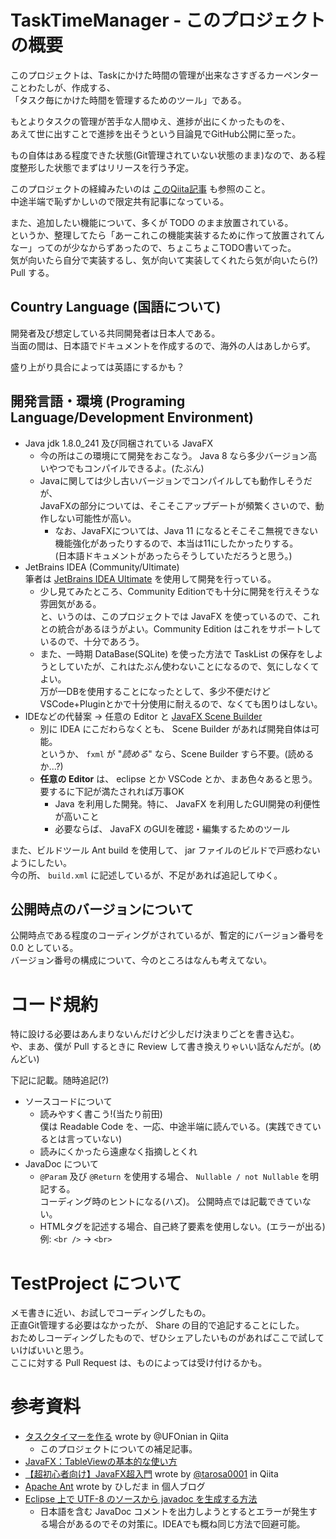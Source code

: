 # TaskTimeManager - このプロジェクトの概要

このプロジェクトは、Taskにかけた時間の管理が出来なさすぎるカーペンターことわたしが、作成する、  
「タスク毎にかけた時間を管理するためのツール」である。

もとよりタスクの管理が苦手な人間ゆえ、進捗が出にくかったものを、  
あえて世に出すことで進捗を出そうという目論見でGitHub公開に至った。

もの自体はある程度できた状態(Git管理されていない状態のまま)なので、ある程度整形した状態でまずはリリースを行う予定。

このプロジェクトの経緯みたいのは [このQiita記事](https://qiita.com/UFOnian/private/f3b0e7e03bb3187fa0c8) も参照のこと。  
中途半端で恥ずかしいので限定共有記事になっている。

また、追加したい機能について、多くが TODO のまま放置されている。  
というか、整理してたら「あーこれこの機能実装するために作って放置されてんなー」ってのが少なからずあったので、ちょこちょこTODO書いてった。  
気が向いたら自分で実装するし、気が向いて実装してくれたら気が向いたら(?) Pull する。

## Country Language (国語について)

開発者及び想定している共同開発者は日本人である。  
当面の間は、日本語でドキュメントを作成するので、海外の人はあしからず。

盛り上がり具合によっては英語にするかも？

## 開発言語・環境 (Programing Language/Development Environment)

* Java jdk 1.8.0_241 及び同梱されている JavaFX
    * 今の所はこの環境にて開発をおこなう。 Java 8 なら多少バージョン高いやつでもコンパイルできるよ。(たぶん)
    * Javaに関しては少し古いバージョンでコンパイルしても動作しそうだが、  
      JavaFXの部分については、そこそこアップデートが頻繁くさいので、動作しない可能性が高い。
        * なお、JavaFXについては、Java 11 になるとそこそこ無視できない機能強化があったりするので、本当は11にしたかったりする。  
          (日本語ドキュメントがあったらそうしていただろうと思う。)
* JetBrains IDEA (Community/Ultimate)  
  筆者は [JetBrains IDEA Ultimate](https://www.jetbrains.com/ja-jp/idea/features/editions_comparison_matrix.html)
  を使用して開発を行っている。
    * 少し見てみたところ、Community Editionでも十分に開発を行えそうな雰囲気がある。    
      と、いうのは、このプロジェクトでは JavaFX を使っているので、これとの統合があるほうがよい。Community Edition はこれをサポートしているので、十分であろう。
    * また、一時期 DataBase(SQLite) を使った方法で TaskList の保存をしようとしていたが、これはたぶん使わないことになるので、気にしなくてよい。  
      万が一DBを使用することになったとして、多少不便だけどVSCode+Pluginとかで十分使用に耐えるので、なくても困りはしない。  
* IDEなどの代替案 → 任意の Editor
  と [JavaFX Scene Builder](https://www.oracle.com/java/technologies/javafxscenebuilder-1x-archive-downloads.html)
    * 別に IDEA にこだわらなくとも、 Scene Builder があれば開発自体は可能。  
      というか、 `fxml` が "*読める*" なら、Scene Builder すら不要。(読めるか...?)
    * **任意の Editor** は、 eclipse とか VSCode とか、まあ色々あると思う。  
      要するに下記が満たされれば万事OK
        * Java を利用した開発。特に、 JavaFX を利用したGUI開発の利便性が高いこと
        * 必要ならば、 JavaFX のGUIを確認・編集するためのツール

また、ビルドツール Ant build を使用して、 jar ファイルのビルドで戸惑わないようにしたい。  
今の所、 `build.xml` に記述しているが、不足があれば追記してゆく。

## 公開時点のバージョンについて

公開時点である程度のコーディングがされているが、暫定的にバージョン番号を 0.0 としている。  
バージョン番号の構成について、今のところはなんも考えてない。

# コード規約

特に設ける必要はあんまりないんだけど少しだけ決まりごとを書き込む。  
や、まあ、僕が Pull するときに Review して書き換えりゃいい話なんだが。(めんどい)  

下記に記載。随時追記(?)

* ソースコードについて
    * 読みやすく書こう!(当たり前田)  
      僕は Readable Code を、一応、中途半端に読んでいる。(実践できているとは言っていない)
    * 読みにくかったら遠慮なく指摘しとくれ
* JavaDoc について
    * `@Param` 及び `@Return` を使用する場合、 `Nullable / not Nullable` を明記する。  
      コーディング時のヒントになる(ハズ)。 公開時点では記載できていない。
    * HTMLタグを記述する場合、自己終了要素を使用しない。(エラーが出る) 例: `<br />` → `<br>`

# TestProject について

メモ書きに近い、お試しでコーディングしたもの。  
正直Git管理する必要はなかったが、 Share の目的で追記することにした。  
おためしコーディングしたもので、ぜひシェアしたいものがあればここで試していけばいいと思う。  
ここに対する Pull Request は、ものによっては受け付けるかも。

# 参考資料

* [タスクタイマーを作る](https://qiita.com/UFOnian/private/f3b0e7e03bb3187fa0c8) wrote by @UFOnian in Qiita
    * このプロジェクトについての補足記事。
* [JavaFX：TableViewの基本的な使い方](http://kazyury.hatenadiary.jp/entry/2013/04/08/225253)
* [【超初心者向け】JavaFX超入門](https://qiita.com/tarosa0001/items/05ac653a091b7d1290f9) wrote
  by [@tarosa0001](https://qiita.com/tarosa0001) in Qiita
* [Apache Ant](http://www.ne.jp/asahi/hishidama/home/tech/ant/) wrote by ひしだま in 個人ブログ
* [Eclipse 上で UTF-8 のソースから javadoc を生成する方法](https://beyondseeker.hatenadiary.org/entry/20080515/1210779274)
    * 日本語を含む JavaDoc コメントを出力しようとするとエラーが発生する場合があるのでその対策に。IDEAでも概ね同じ方法で回避可能。
